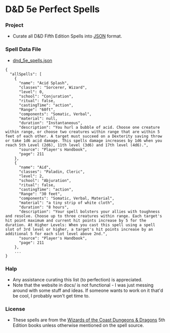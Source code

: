 # D&D 5e Perfect Spells

### Project 

* Curate all D&D Fifth Edition Spells into [JSON](https://www.w3schools.com/js/js_json_intro.asp) format.

### Spell Data File

* [dnd_5e_spells.json](spellData/dnd_5e_spells.json)

````
{
  "allSpells": [
    {
      "name": "Acid Splash",
      "classes": "Sorcerer, Wizard",
      "level": 0,
      "school": "Conjuration",
      "ritual": false,
      "castingTime": "action",
      "Range": "60ft",
      "components": "Somatic, Verbal",
      "material": null,
      "duration": "Instantaneous",
      "description": "You hurl a bubble of acid. Choose one creature within range, or choose two creatures within range that are within 5 feet of each other. A target must succeed on a Dexterity saving throw or take 1d6 acid damage. This spells damage increases by 1d6 when you reach 5th Level (2d6), 11th level (3d6) and 17th level (4d6).",
      "source": "Player's Handbook",
      "page": 211
    },
    {
      "name": "Aid",
      "classes": "Paladin, Cleric",
      "level": 2,
      "school": "Abjuration",
      "ritual": false,
      "castingTime": "action",
      "Range": "30 feet",
      "components": "Somatic, Verbal, Material",
      "material": "a tiny strip of white cloth",
      "duration": "8 hours",
      "description": "Your spell bolsters your allies with toughness and resolve. Choose up to three creatures within range. Each target's hit point maximum and current hit points increase by 5 for the duration. At Higher Levels: When you cast this spell using a spell slot of 3rd level or higher, a target's hit points increase by an additional 5 for each slot level above 2nd.",
      "source": "Player's Handbook",
      "page": 211
    },
    ...
}
````

### Halp

* Any assistance curating this list (to perfection) is appreciated.
* Note that the website in docs/ is not functional - I was just messing around with some stuff and ideas. If someone wants to work on it that'd be cool, I probably won't get time to.

### License

* These spells are from the [Wizards of the Coast Dungeons & Dragons](http://dnd.wizards.com/) 5th Edition books unless otherwise mentioned on the spell source.


        

